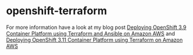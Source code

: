 # openshift-terraform

For more information have a look at my blog post [Deploying OpenShift 3.9 Container Platform using Terraform and Ansible on Amazon AWS](https://techbloc.net/archives/3222) and [Deploying OpenShift 3.11 Container Platform using Terraform on Amazon AWS](https://techbloc.net/archives/3428)
